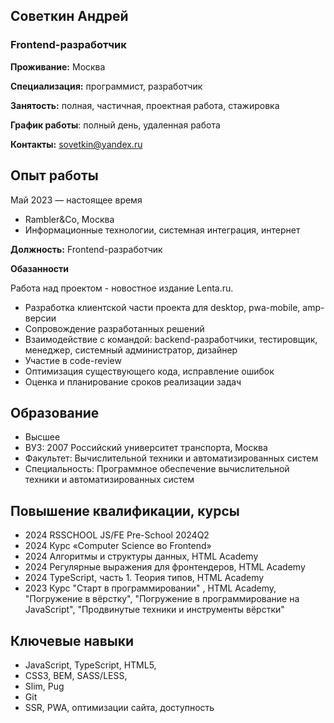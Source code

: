 ## Советкин Андрей
### Frontend-разработчик 


**Проживание:** Москва

**Специализация:** программист, разработчик

**Занятость:** полная, частичная, проектная работа, стажировка

**График работы**: полный день, удаленная работа

**Контакты:** sovetkin@yandex.ru 


## Опыт работы 

Май 2023 — настоящее время
* Rambler&Co, Москва
* Информационные технологии, системная интеграция, интернет

**Должность:** Frontend-разработчик

**Обазанности**

Работа над проектом - новостное издание Lenta.ru.
* Разработка клиентской части проекта для desktop, pwa-mobile, amp-версии
* Сопровождение разработанных решений
* Взаимодействие с командой: backend-разработчики, тестировщик, менеджер, системный
администратор, дизайнер
* Участие в code-review
* Оптимизация существующего кода, исправление ошибок
* Оценка и планирование сроков реализации задач

## Образование
* Высшее
* ВУЗ: 2007 Российский университет транспорта, Москва
* Факультет: Вычислительной техники и автоматизированных систем
* Специальность: Программное обеспечение вычислительной техники и автоматизированных систем

## Повышение квалификации, курсы
* 2024 RSSCHOOL JS/FE Pre-School 2024Q2
* 2024 Курс «Computer Science во Frontend»
* 2024 Алгоритмы и структуры данных, HTML Academy
* 2024 Регулярные выражения для фронтендеров, HTML Academy
* 2024 TypeScript, часть 1. Теория типов, HTML Academy
* 2023 Курс "Старт в программировании" , HTML Academy, "Погружение в вёрстку", "Погружение в программирование на JavaScript",
"Продвинутые техники и инструменты вёрстки"

## Ключевые навыки
- JavaScript, TypeScript, HTML5,  
- CSS3, BEM, SASS/LESS,
- Slim, Pug
- Git
- SSR, PWA, оптимизации сайта, доступность

